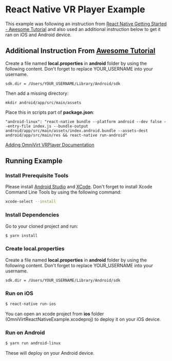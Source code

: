 # React Native VR Player Example
This example was following an instruction from [React Native Getting Started - Awesome Tutorial](https://facebook.github.io/react-native/docs/getting-started.html) and also used an additional instruction below to get it ran on iOS and Android device.

## Additional Instruction From [Awesome Tutorial](https://facebook.github.io/react-native/docs/getting-started.html)

Create a file named **local.properties** in **android** folder by using the following content. Don't forget to replace YOUR_USERNAME into your username.
```
sdk.dir = /Users/YOUR_USERNAME/Library/Android/sdk
```
Then add a missing directory:
```
mkdir android/app/src/main/assets
```
Place this in scripts part of **package.json**:
```
"android-linux": "react-native bundle --platform android --dev false --entry-file index.js --bundle-output android/app/src/main/assets/index.android.bundle --assets-dest android/app/src/main/res && react-native run-android"
```
[Adding OmniVirt VRPlayer Documentation](https://github.com/OmniVirt/OmniVirt-React-Native-SDK)

## Running Example
### Install Prerequisite Tools
Please install [Android Studio](https://developer.android.com/studio) and [XCode](https://itunes.apple.com/th/app/xcode/id497799835?mt=12). Don't forget to install Xcode Command Line Tools by using the following command:
```bash
xcode-select --install
```
### Install Dependencies
Go to your cloned project and run:
```bash
$ yarn install
```
### Create local.properties
Create a file named **local.properties** in **android** folder by using the following content. Don't forget to replace YOUR_USERNAME into your username.
```
sdk.dir = /Users/YOUR_USERNAME/Library/Android/sdk
```
### Run on iOS
```bash
$ react-native run-ios
```
You can open an xcode project from **ios** folder (OmniVirtReactNativeExample.xcodeproj) to deploy it on your iOS device.

### Run on Android
```bash
$ yarn run android-linux
```
These will deploy on your Android device.

